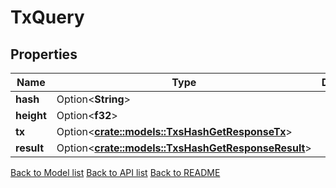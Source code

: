 # TxQuery

## Properties

Name | Type | Description | Notes
------------ | ------------- | ------------- | -------------
**hash** | Option<**String**> |  | [optional]
**height** | Option<**f32**> |  | [optional]
**tx** | Option<[**crate::models::TxsHashGetResponseTx**](_txs__hash__get_response_tx.md)> |  | [optional]
**result** | Option<[**crate::models::TxsHashGetResponseResult**](_txs__hash__get_response_result.md)> |  | [optional]

[Back to Model list](../README.md#documentation-for-models) [Back to API list](../README.md#documentation-for-api-endpoints) [Back to README](../README.md)



